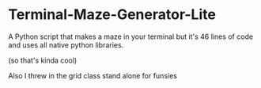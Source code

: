 # Terminal-Maze-Generator-Lite
A Python script that makes a maze in your terminal but it's 46 lines of code and uses all native python libraries.

(so that's kinda cool)

Also I threw in the grid class stand alone for funsies


